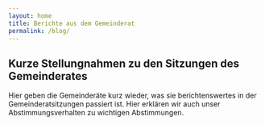 ```yaml
---
layout: home
title: Berichte aus dem Gemeinderat
permalink: /blog/
---
```

<h2>Kurze Stellungnahmen zu den Sitzungen des Gemeinderates</h2>
<p>Hier geben die Gemeinderäte kurz wieder, was sie berichtenswertes in der Gemeinderatsitzungen passiert ist. Hier erklären wir auch unser Abstimmungsverhalten zu wichtigen Abstimmungen.</p>
